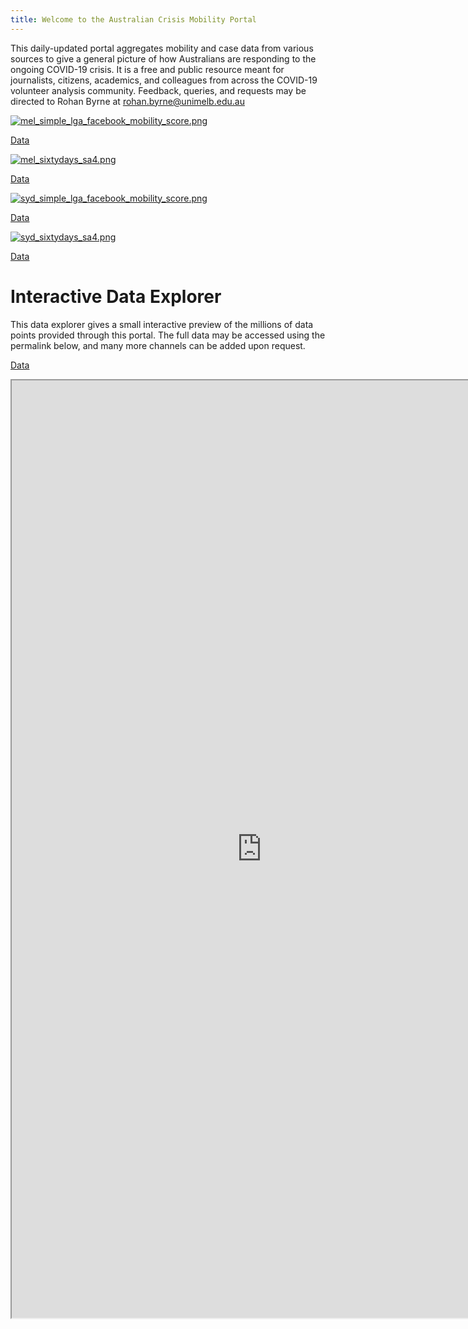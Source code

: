 ```yaml
---
title: Welcome to the Australian Crisis Mobility Portal
---
```


This daily-updated portal aggregates mobility and case data from various sources to give a general picture of how Australians are responding to the ongoing COVID-19 crisis. It is a free and public resource meant for journalists, citizens, academics, and colleagues from across the COVID-19 volunteer analysis community. Feedback, queries, and requests may be directed to Rohan Byrne at <rohan.byrne@unimelb.edu.au>


[![mel_simple_lga_facebook_mobility_score.png](https://rsbyrne.github.io/mobility-aus/products/mel_simple_lga_facebook_mobility_score.png)](https://rsbyrne.github.io/mobility-aus/products/mel_simple_lga_facebook_mobility_score.png)

[Data](https://rsbyrne.github.io/mobility-aus/products/mel_simple_lga_facebook_mobility_score.csv)

[![mel_sixtydays_sa4.png](https://rsbyrne.github.io/mobility-aus/products/mel_sixtydays_sa4.png)](https://rsbyrne.github.io/mobility-aus/products/mel_sixtydays_sa4.png)

[Data](https://rsbyrne.github.io/mobility-aus/products/mel_sixtydays_sa4.csv)

[![syd_simple_lga_facebook_mobility_score.png](https://rsbyrne.github.io/mobility-aus/products/syd_simple_lga_facebook_mobility_score.png)](https://rsbyrne.github.io/mobility-aus/products/syd_simple_lga_facebook_mobility_score.png)

[Data](https://rsbyrne.github.io/mobility-aus/products/syd_simple_lga_facebook_mobility_score.csv)

[![syd_sixtydays_sa4.png](https://rsbyrne.github.io/mobility-aus/products/syd_sixtydays_sa4.png)](https://rsbyrne.github.io/mobility-aus/products/syd_sixtydays_sa4.png)

[Data](https://rsbyrne.github.io/mobility-aus/products/syd_sixtydays_sa4.csv)


# Interactive Data Explorer

This data explorer gives a small interactive preview of the millions of data points provided through this portal. The full data may be accessed using the permalink below, and many more channels can be added upon request.

[Data](https://rsbyrne.github.io/products/dashboard_mel_lga.csv)

<iframe id="dashboard_mel"
    title="Melbourne Interactive Dashboard"
    width="800"
    height="1500"
    src="https://rsbyrne.github.io/products/dashboard_mel.html">
</iframe>
